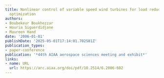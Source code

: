 ```yaml
---
title: Nonlinear control of variable speed wind turbines for load reduction and power
  optimization
authors:
- Boubekeur Boukhezzar
- Houria Siguerdidjane
- Maureen Hand
date: '2006-01-01'
publishDate: '2025-05-01T17:14:01.702581Z'
publication_types:
- paper-conference
publication: '*44th AIAA aerospace sciences meeting and exhibit*'
links:
- name: URL
  url: https://arc.aiaa.org/doi/pdf/10.2514/6.2006-602
---
```

